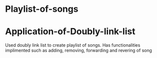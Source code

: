 # Playlist-of-songs
# Application-of-Doubly-link-list
Used doubly link list to create playlist of songs.
Has functionalities implimented such as adding, removing, forwarding and revering of song
